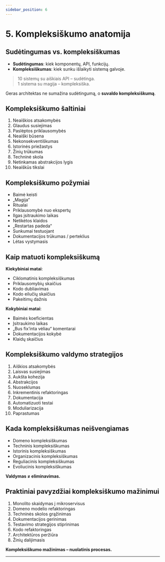 ```yaml
---
sidebar_position: 6
---
```


# 5. Kompleksiškumo anatomija

## Sudėtingumas vs. kompleksiškumas

- **Sudėtingumas**: kiek komponentų, API, funkcijų.
- **Kompleksiškumas**: kiek sunku išlaikyti sistemą galvoje.

> 10 sistemų su aiškiais API – sudėtinga.  
> 1 sistema su magija – kompleksiška.

Geras architektas ne sumažina sudėtingumą, o **suvaldo kompleksiškumą**.

## Kompleksiškumo šaltiniai

1. Neaiškios atsakomybės  
2. Glaudus susiejimas  
3. Paslėptos priklausomybės  
4. Neaiški būsena  
5. Nekonsekventiškumas  
6. Istorinės priežastys  
7. Žinių trūkumas  
8. Techninė skola  
9. Netinkamas abstrakcijos lygis  
10. Neaiškūs tikslai

## Kompleksiškumo požymiai

- Baimė keisti
- „Magija“
- Ritualai
- Priklausomybė nuo ekspertų
- Ilgas įsitraukimo laikas
- Netikėtos klaidos
- „Restartas padeda“
- Sunkumai testuojant
- Dokumentacijos trūkumas / perteklius
- Lėtas vystymasis

## Kaip matuoti kompleksiškumą

**Kiekybiniai matai**:
- Ciklomatinis kompleksiškumas
- Priklausomybių skaičius
- Kodo dubliavimas
- Kodo eilučių skaičius
- Pakeitimų dažnis

**Kokybiniai matai**:
- Baimės koeficientas
- Įsitraukimo laikas
- „Bus fix’inta vėliau“ komentarai
- Dokumentacijos kokybė
- Klaidų skaičius

## Kompleksiškumo valdymo strategijos

1. Aiškios atsakomybės  
2. Laisvas susiejimas  
3. Aukšta kohezija  
4. Abstrakcijos  
5. Nuoseklumas  
6. Inkrementinis refaktoringas  
7. Dokumentacija  
8. Automatizuoti testai  
9. Moduliarizacija  
10. Paprastumas

## Kada kompleksiškumas neišvengiamas

- Domeno kompleksiškumas  
- Techninis kompleksiškumas  
- Istorinis kompleksiškumas  
- Organizacinis kompleksiškumas  
- Reguliacinis kompleksiškumas  
- Evoliucinis kompleksiškumas

**Valdymas ≠ eliminavimas.**

## Praktiniai pavyzdžiai kompleksiškumo mažinimui

1. Monolito skaidymas į mikroservisus  
2. Domeno modelio refaktoringas  
3. Techninės skolos grąžinimas  
4. Dokumentacijos gerinimas  
5. Testavimo strategijos stiprinimas  
6. Kodo refaktoringas  
7. Architektūros peržiūra  
8. Žinių dalijimasis

**Kompleksiškumo mažinimas – nuolatinis procesas.**

---
